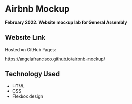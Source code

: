 # Airbnb Mockup

**February 2022. Website mockup lab for General Assembly**


## Website Link
Hosted on GitHub Pages:

https://angelafrancisco.github.io/airbnb-mockup/


## Technology Used
- HTML
- CSS
- Flexbox design
